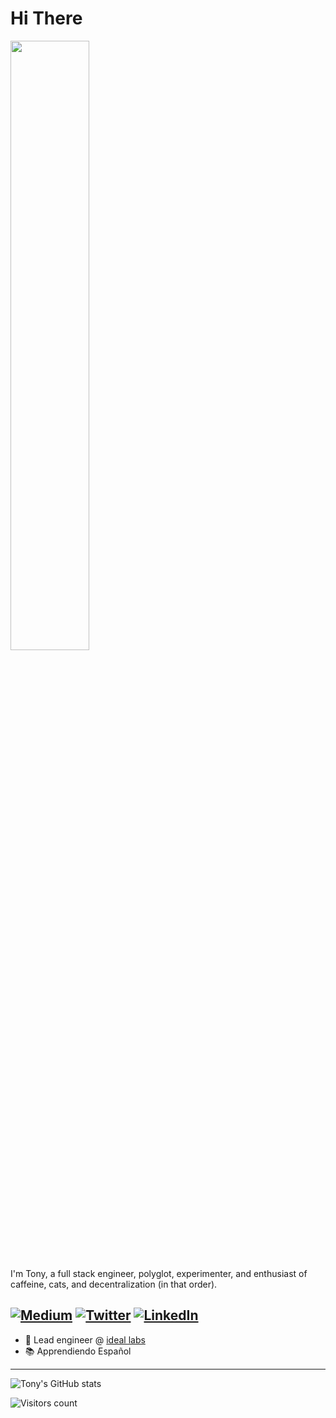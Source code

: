 # Hi There
<img src="https://media2.giphy.com/media/icUEIrjnUuFCWDxFpU/giphy.gif?cid=ecf05e47q5xchqhbc5cuswz06m7pvcxo53w4dfomzqvkqfnp&rid=giphy.gif&ct=g" width=50%/>

I'm Tony, a full stack engineer, polyglot, experimenter, and enthusiast of caffeine, cats, and decentralization (in that order). 

[![Medium](https://img.shields.io/badge/Medium-%23000000.svg?style=for-the-badge&logo=Medium&logoColor=white)](https://medium.com/@tonyrriemer)
[![Twitter](https://img.shields.io/badge/driemworks-%231DA1F2.svg?style=for-the-badge&logo=Twitter&logoColor=white)](https://twitter.com/driemworks)
 [![LinkedIn](https://img.shields.io/badge/linkedin-%230077B5.svg?style=for-the-badge&logo=linkedin&logoColor=white)](https://www.linkedin.com/in/tony-riemer/)
---
- 🔭 Lead engineer @ [ideal labs](https://github.com/ideal-lab5)
- 📚 Apprendiendo Español
---
![Tony's GitHub stats](https://github-readme-stats.vercel.app/api?username=driemworks&show_icons=true)

![Visitors count](https://profile-counter.glitch.me/driemworks/count.svg)
